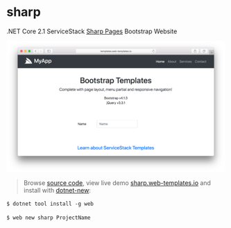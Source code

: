 # sharp

.NET Core 2.1 ServiceStack [Sharp Pages](https://sharpscript.net/docs/sharp-pages) Bootstrap Website

[![](https://raw.githubusercontent.com/ServiceStack/Assets/master/csharp-templates/sharp.png)](http://sharp.web-templates.io/)

> Browse [source code](https://github.com/NetCoreTemplates/sharp), view live demo [sharp.web-templates.io](http://sharp.web-templates.io) and install with [dotnet-new](http://docs.servicestack.net/dotnet-new):

    $ dotnet tool install -g web

    $ web new sharp ProjectName

